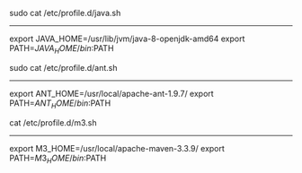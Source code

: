 sudo cat /etc/profile.d/java.sh
********************
export JAVA_HOME=/usr/lib/jvm/java-8-openjdk-amd64
export PATH=$JAVA_HOME/bin:$PATH

sudo cat /etc/profile.d/ant.sh
*********************************************
export ANT_HOME=/usr/local/apache-ant-1.9.7/
export PATH=$ANT_HOME/bin:$PATH

cat /etc/profile.d/m3.sh
*********************************************
export M3_HOME=/usr/local/apache-maven-3.3.9/
export PATH=$M3_HOME/bin:$PATH

